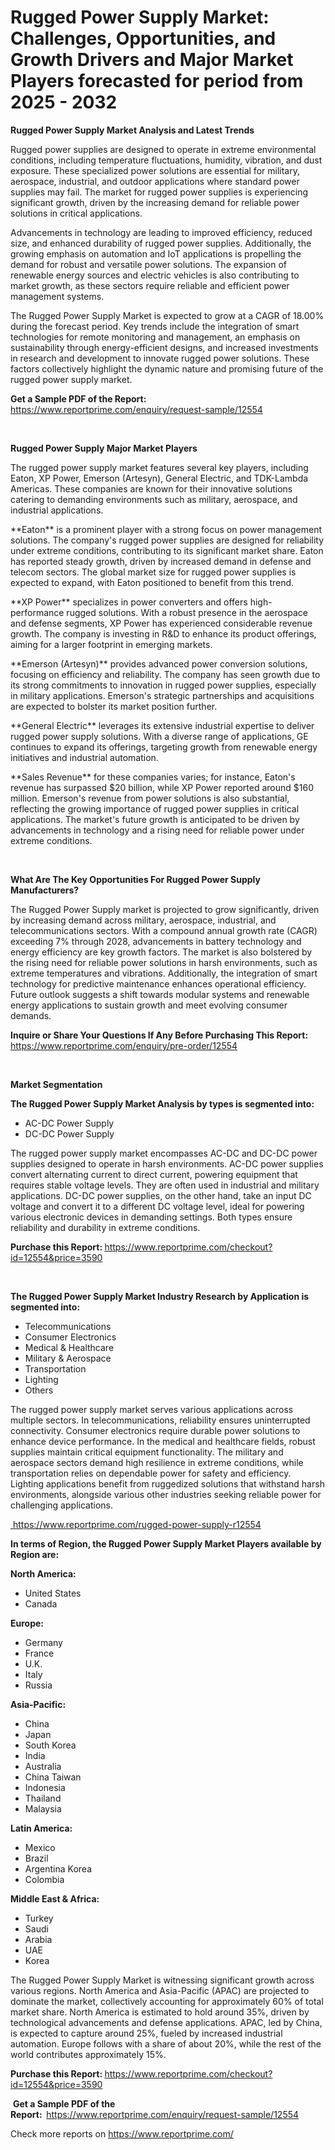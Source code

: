 <p><h1>Rugged Power Supply Market: Challenges, Opportunities, and Growth Drivers and Major Market Players forecasted for period from 2025 - 2032</h1></p><p><strong>Rugged Power Supply Market Analysis and Latest Trends</strong></p>
<p><p>Rugged power supplies are designed to operate in extreme environmental conditions, including temperature fluctuations, humidity, vibration, and dust exposure. These specialized power solutions are essential for military, aerospace, industrial, and outdoor applications where standard power supplies may fail. The market for rugged power supplies is experiencing significant growth, driven by the increasing demand for reliable power solutions in critical applications.</p><p>Advancements in technology are leading to improved efficiency, reduced size, and enhanced durability of rugged power supplies. Additionally, the growing emphasis on automation and IoT applications is propelling the demand for robust and versatile power solutions. The expansion of renewable energy sources and electric vehicles is also contributing to market growth, as these sectors require reliable and efficient power management systems.</p><p>The Rugged Power Supply Market is expected to grow at a CAGR of 18.00% during the forecast period. Key trends include the integration of smart technologies for remote monitoring and management, an emphasis on sustainability through energy-efficient designs, and increased investments in research and development to innovate rugged power solutions. These factors collectively highlight the dynamic nature and promising future of the rugged power supply market.</p></p>
<p><strong>Get a Sample PDF of the Report:&nbsp;</strong> <a href="https://www.reportprime.com/enquiry/request-sample/12554?utm_campaign=2281&utm_medium=2&utm_source=Github&utm_content=ia&utm_term=19032025&utm_id=rugged-power-supply">https://www.reportprime.com/enquiry/request-sample/12554</a></p>
<p>&nbsp;</p>
<p><strong>Rugged Power Supply Major Market Players</strong></p>
<p><p>The rugged power supply market features several key players, including Eaton, XP Power, Emerson (Artesyn), General Electric, and TDK-Lambda Americas. These companies are known for their innovative solutions catering to demanding environments such as military, aerospace, and industrial applications.</p><p>**Eaton** is a prominent player with a strong focus on power management solutions. The company's rugged power supplies are designed for reliability under extreme conditions, contributing to its significant market share. Eaton has reported steady growth, driven by increased demand in defense and telecom sectors. The global market size for rugged power supplies is expected to expand, with Eaton positioned to benefit from this trend.</p><p>**XP Power** specializes in power converters and offers high-performance rugged solutions. With a robust presence in the aerospace and defense segments, XP Power has experienced considerable revenue growth. The company is investing in R&D to enhance its product offerings, aiming for a larger footprint in emerging markets.</p><p>**Emerson (Artesyn)** provides advanced power conversion solutions, focusing on efficiency and reliability. The company has seen growth due to its strong commitments to innovation in rugged power supplies, especially in military applications. Emerson's strategic partnerships and acquisitions are expected to bolster its market position further.</p><p>**General Electric** leverages its extensive industrial expertise to deliver rugged power supply solutions. With a diverse range of applications, GE continues to expand its offerings, targeting growth from renewable energy initiatives and industrial automation.</p><p>**Sales Revenue** for these companies varies; for instance, Eaton's revenue has surpassed $20 billion, while XP Power reported around $160 million. Emerson's revenue from power solutions is also substantial, reflecting the growing importance of rugged power supplies in critical applications. The market's future growth is anticipated to be driven by advancements in technology and a rising need for reliable power under extreme conditions.</p></p>
<p>&nbsp;</p>
<p><strong>What Are The Key Opportunities For Rugged Power Supply Manufacturers?</strong></p>
<p><p>The Rugged Power Supply market is projected to grow significantly, driven by increasing demand across military, aerospace, industrial, and telecommunications sectors. With a compound annual growth rate (CAGR) exceeding 7% through 2028, advancements in battery technology and energy efficiency are key growth factors. The market is also bolstered by the rising need for reliable power solutions in harsh environments, such as extreme temperatures and vibrations. Additionally, the integration of smart technology for predictive maintenance enhances operational efficiency. Future outlook suggests a shift towards modular systems and renewable energy applications to sustain growth and meet evolving consumer demands.</p></p>
<p><strong>Inquire or Share Your Questions If Any Before Purchasing This Report:</strong> <a href="https://www.reportprime.com/enquiry/pre-order/12554?utm_campaign=2281&utm_medium=2&utm_source=Github&utm_content=ia&utm_term=19032025&utm_id=rugged-power-supply">https://www.reportprime.com/enquiry/pre-order/12554</a></p>
<p>&nbsp;</p>
<p><strong>Market Segmentation</strong></p>
<p><strong>The Rugged Power Supply Market Analysis by types is segmented into:</strong></p>
<p><ul><li>AC-DC Power Supply</li><li>DC-DC Power Supply</li></ul></p>
<p><p>The rugged power supply market encompasses AC-DC and DC-DC power supplies designed to operate in harsh environments. AC-DC power supplies convert alternating current to direct current, powering equipment that requires stable voltage levels. They are often used in industrial and military applications. DC-DC power supplies, on the other hand, take an input DC voltage and convert it to a different DC voltage level, ideal for powering various electronic devices in demanding settings. Both types ensure reliability and durability in extreme conditions.</p></p>
<p><strong>Purchase this Report:&nbsp;</strong><a href="https://www.reportprime.com/checkout?id=12554&price=3590&utm_campaign=2281&utm_medium=2&utm_source=Github&utm_content=ia&utm_term=19032025&utm_id=rugged-power-supply">https://www.reportprime.com/checkout?id=12554&price=3590</a></p>
<p>&nbsp;</p>
<p><strong>The Rugged Power Supply Market Industry Research by Application is segmented into:</strong></p>
<p><ul><li>Telecommunications</li><li>Consumer Electronics</li><li>Medical & Healthcare</li><li>Military & Aerospace</li><li>Transportation</li><li>Lighting</li><li>Others</li></ul></p>
<p><p>The rugged power supply market serves various applications across multiple sectors. In telecommunications, reliability ensures uninterrupted connectivity. Consumer electronics require durable power solutions to enhance device performance. In the medical and healthcare fields, robust supplies maintain critical equipment functionality. The military and aerospace sectors demand high resilience in extreme conditions, while transportation relies on dependable power for safety and efficiency. Lighting applications benefit from ruggedized solutions that withstand harsh environments, alongside various other industries seeking reliable power for challenging applications.</p></p>
<p><a href="https://www.reportprime.com/rugged-power-supply-r12554?utm_campaign=2281&utm_medium=2&utm_source=Github&utm_content=ia&utm_term=19032025&utm_id=rugged-power-supply">&nbsp;https://www.reportprime.com/rugged-power-supply-r12554</a></p>
<p><strong>In terms of Region, the Rugged Power Supply Market Players available by Region are:</strong></p>
<p>
    <p> <strong> North America: </strong>
        <ul>
            <li>United States</li>
            <li>Canada</li>
        </ul>
        </p> 
    <p> <strong> Europe: </strong>
        <ul>
            <li>Germany</li>
            <li>France</li>
            <li>U.K.</li>
            <li>Italy</li>
            <li>Russia</li>
        </ul>
        </p> 
    <p> <strong> Asia-Pacific: </strong>
        <ul>
            <li>China</li>
            <li>Japan</li>
            <li>South Korea</li>
            <li>India</li>
            <li>Australia</li>
            <li>China Taiwan</li>
            <li>Indonesia</li>
            <li>Thailand</li>
            <li>Malaysia</li>
        </ul>
        </p> 
    <p> <strong> Latin America: </strong>
        <ul>
            <li>Mexico</li>
            <li>Brazil</li>
            <li>Argentina Korea</li>
            <li>Colombia</li>
        </ul>
        </p> 
    <p> <strong> Middle East & Africa: </strong>
        <ul>
            <li>Turkey</li>
            <li>Saudi</li>
            <li>Arabia</li>
            <li>UAE</li>
            <li>Korea</li>
        </ul>
    </p>
    </p>
<p><p>The Rugged Power Supply Market is witnessing significant growth across various regions. North America and Asia-Pacific (APAC) are projected to dominate the market, collectively accounting for approximately 60% of total market share. North America is estimated to hold around 35%, driven by technological advancements and defense applications. APAC, led by China, is expected to capture around 25%, fueled by increased industrial automation. Europe follows with a share of about 20%, while the rest of the world contributes approximately 15%.</p></p>
<p><strong>Purchase this Report: </strong><a href="https://www.reportprime.com/checkout?id=12554&price=3590&utm_campaign=2281&utm_medium=2&utm_source=Github&utm_content=ia&utm_term=19032025&utm_id=rugged-power-supply">https://www.reportprime.com/checkout?id=12554&price=3590</a></p>
<p>&nbsp;<strong>Get a Sample PDF of the Report:&nbsp;&nbsp;</strong><a href="https://www.reportprime.com/enquiry/request-sample/12554?utm_campaign=2281&utm_medium=2&utm_source=Github&utm_content=ia&utm_term=19032025&utm_id=rugged-power-supply">https://www.reportprime.com/enquiry/request-sample/12554</a></p>
<p><strong></strong></p>
<p>Check more reports on <a href="https://www.reportprime.com/?utm_campaign=2281&utm_medium=2&utm_source=Github&utm_content=ia&utm_term=19032025&utm_id=rugged-power-supply">https://www.reportprime.com/</a></p>